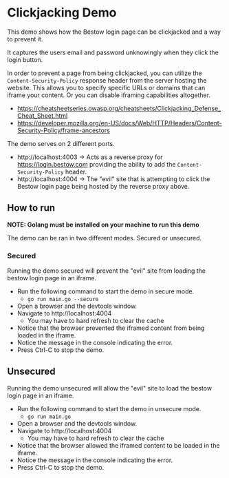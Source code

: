 # Clickjacking Demo

This demo shows how the Bestow login page can be clickjacked and a way to prevent it.

It captures the users email and password unknowingly when they click
the login button.

In order to prevent a page from being clickjacked, you can utilize the
`Content-Security-Policy` response header from the server hosting
the website. This allows you to specify specific URLs or domains that can
iframe your content. Or you can disable iframing capabilities altogether.

* https://cheatsheetseries.owasp.org/cheatsheets/Clickjacking_Defense_Cheat_Sheet.html
* https://developer.mozilla.org/en-US/docs/Web/HTTP/Headers/Content-Security-Policy/frame-ancestors

The demo serves on 2 different ports.
* http://localhost:4003 -> Acts as a reverse proxy for https://login.bestow.com providing the ability
to add the `Content-Security-Policy` header.
* http://localhost:4004 -> The "evil" site that is attempting to click the 
Bestow login page being hosted by the reverse proxy above.

## How to run

**NOTE: Golang must be installed on your machine to run this demo**

The demo can be ran in two different modes. Secured or unsecured.

### Secured

Running the demo secured will prevent the "evil" site from loading the bestow login page
in an iframe.

* Run the following command to start the demo in secure mode.
  * `go run main.go --secure`
* Open a browser and the devtools window.
* Navigate to http://localhost:4004
  * You may have to hard refresh to clear the cache
* Notice that the browser prevented the iframed content from being loaded in the iframe.
* Notice the message in the console indicating the error.
* Press Ctrl-C to stop the demo.

## Unsecured

Running the demo unsecured will allow the "evil" site to load the bestow login page
in an iframe.

* Run the following command to start the demo in unsecure mode.
    * `go run main.go`
* Open a browser and the devtools window.
* Navigate to http://localhost:4004
  * You may have to hard refresh to clear the cache
* Notice that the browser allowed the iframed content to be loaded in the iframe.
* Notice the message in the console indicating the error.
* Press Ctrl-C to stop the demo.
